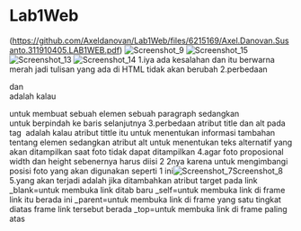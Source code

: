 # Lab1Web
(https://github.com/Axeldanovan/Lab1Web/files/6215169/Axel.Danovan.Susanto.311910405.LAB1WEB.pdf)
![Screenshot_9](https://user-images.githubusercontent.com/81457697/112711185-0cf02e00-8ef9-11eb-9243-be3db1bbfec9.png)
![Screenshot_15](https://user-images.githubusercontent.com/81457697/112711188-1083b500-8ef9-11eb-895f-101bb7261aa2.png)
![Screenshot_13](https://user-images.githubusercontent.com/81457697/112711191-16799600-8ef9-11eb-8791-accaf1902fda.png)
![Screenshot_14](https://user-images.githubusercontent.com/81457697/112711193-18dbf000-8ef9-11eb-982f-1660b51c99f2.png)
1.iya ada kesalahan dan itu berwarna merah jadi tulisan yang ada di HTML tidak 
akan berubah
2.perbedaan <p> dan <br> adalah kalau <p> untuk membuat sebuah elemen 
sebuah paragraph sedangkan <br> untuk berpindah ke baris selanjutnya
3.perbedaan atribut title dan alt pada tag <img> adalah kalau atribut tittle itu 
untuk menentukan informasi tambahan tentang elemen sedangkan atribut alt 
untuk menentukan teks alternatif yang akan ditampilkan saat foto tidak dapat 
ditampilkan 
4.agar foto proposional width dan height sebenernya harus diisi 2 2nya karena 
untuk mengimbangi posisi foto yang akan digunakan seperti 1 ini![Screenshot_7![Screenshot_8](https://user-images.githubusercontent.com/81457697/112717148-4e92d000-8f1d-11eb-8a02-993addc0f5e3.png)
](https://user-images.githubusercontent.com/81457697/112717142-4470d180-8f1d-11eb-9cd4-d03b4dbbf187.png)
5.yang akan terjadi adalah jika ditambahkan atribut target pada link 
_blank=untuk membuka link ditab baru
_self=untuk membuka link di frame link itu berada ini
_parent=untuk membuka link di frame yang satu tingkat diatas frame link tersebut berada
_top=untuk membuka link di frame paling atas
